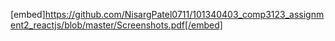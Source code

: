 [embed]https://github.com/NisargPatel0711/101340403_comp3123_assignment2_reactjs/blob/master/Screenshots.pdf[/embed]
